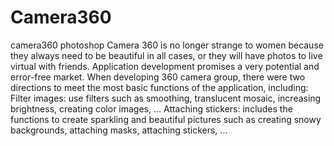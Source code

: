 # Camera360
camera360 photoshop
Camera 360 is no longer strange to women because they always need to be beautiful in all cases, or they will have photos to live virtual with friends. Application development promises a very potential and error-free market.
When developing 360 camera group, there were two directions to meet the most basic functions of the application, including:
Filter images: use filters such as smoothing, translucent mosaic, increasing brightness, creating color images, ...
Attaching stickers: includes the functions to create sparkling and beautiful pictures such as creating snowy backgrounds, attaching masks, attaching stickers, ...
